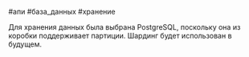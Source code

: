 #апи #база_данных #хранение 

Для хранения данных была выбрана PostgreSQL, поскольку она из коробки поддерживает партиции. Шардинг будет использован в будущем.